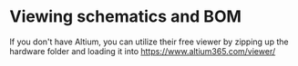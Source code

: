 # Viewing schematics and BOM
If you don't have Altium, you can utilize their free viewer by zipping up the hardware folder and loading it into https://www.altium365.com/viewer/
